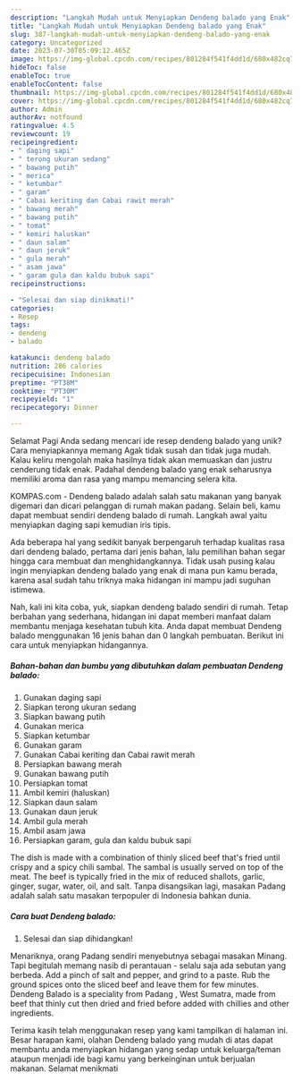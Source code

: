 ```yaml
---
description: "Langkah Mudah untuk Menyiapkan Dendeng balado yang Enak"
title: "Langkah Mudah untuk Menyiapkan Dendeng balado yang Enak"
slug: 387-langkah-mudah-untuk-menyiapkan-dendeng-balado-yang-enak
category: Uncategorized
date: 2023-07-30T05:09:12.465Z
image: https://img-global.cpcdn.com/recipes/801284f541f4dd1d/680x482cq70/dendeng-balado-foto-resep-utama.jpg
hideToc: false
enableToc: true
enableTocContent: false
thumbnail: https://img-global.cpcdn.com/recipes/801284f541f4dd1d/680x482cq70/dendeng-balado-foto-resep-utama.jpg
cover: https://img-global.cpcdn.com/recipes/801284f541f4dd1d/680x482cq70/dendeng-balado-foto-resep-utama.jpg
author: Admin
authorAv: notfound
ratingvalue: 4.5
reviewcount: 19
recipeingredient:
- " daging sapi"
- " terong ukuran sedang"
- " bawang putih"
- " merica"
- " ketumbar"
- " garam"
- " Cabai keriting dan Cabai rawit merah"
- " bawang merah"
- " bawang putih"
- " tomat"
- " kemiri haluskan"
- " daun salam"
- " daun jeruk"
- " gula merah"
- " asam jawa"
- " garam gula dan kaldu bubuk sapi"
recipeinstructions:

- "Selesai dan siap dinikmati!"
categories:
- Resep
tags:
- dendeng
- balado

katakunci: dendeng balado 
nutrition: 286 calories
recipecuisine: Indonesian
preptime: "PT38M"
cooktime: "PT30M"
recipeyield: "1"
recipecategory: Dinner

---
```



Selamat Pagi Anda sedang mencari ide resep dendeng balado yang unik? Cara menyiapkannya memang Agak tidak susah dan tidak juga mudah. Kalau keliru mengolah maka hasilnya tidak akan memuaskan dan justru cenderung tidak enak. Padahal dendeng balado yang enak seharusnya memiliki aroma dan rasa yang mampu memancing selera kita.


KOMPAS.com - Dendeng balado adalah salah satu makanan yang banyak digemari dan dicari pelanggan di rumah makan padang. Selain beli, kamu dapat membuat sendiri dendeng balado di rumah. Langkah awal yaitu menyiapkan daging sapi kemudian iris tipis.

Ada beberapa hal yang sedikit banyak berpengaruh terhadap kualitas rasa dari dendeng balado, pertama dari jenis bahan, lalu pemilihan bahan segar hingga cara membuat dan menghidangkannya. Tidak usah pusing kalau ingin menyiapkan dendeng balado yang enak di mana pun kamu berada, karena asal sudah tahu triknya maka hidangan ini mampu jadi suguhan istimewa.


Nah, kali ini kita coba, yuk, siapkan dendeng balado sendiri di rumah. Tetap berbahan yang sederhana, hidangan ini dapat memberi manfaat dalam membantu menjaga kesehatan tubuh kita. Anda dapat membuat Dendeng balado menggunakan 16 jenis bahan dan 0 langkah pembuatan. Berikut ini cara untuk menyiapkan hidangannya.

<!--inarticleads1-->

##### Bahan-bahan dan bumbu yang dibutuhkan dalam pembuatan Dendeng balado:

1. Gunakan  daging sapi
1. Siapkan  terong ukuran sedang
1. Siapkan  bawang putih
1. Gunakan  merica
1. Siapkan  ketumbar
1. Gunakan  garam
1. Gunakan  Cabai keriting dan Cabai rawit merah
1. Persiapkan  bawang merah
1. Gunakan  bawang putih
1. Persiapkan  tomat
1. Ambil  kemiri (haluskan)
1. Siapkan  daun salam
1. Gunakan  daun jeruk
1. Ambil  gula merah
1. Ambil  asam jawa
1. Persiapkan  garam, gula dan kaldu bubuk sapi


The dish is made with a combination of thinly sliced beef that&#39;s fried until crispy and a spicy chili sambal. The sambal is usually served on top of the meat. The beef is typically fried in the mix of reduced shallots, garlic, ginger, sugar, water, oil, and salt. Tanpa disangsikan lagi, masakan Padang adalah salah satu masakan terpopuler di Indonesia bahkan dunia. 

<!--inarticleads2-->

##### Cara buat Dendeng balado:


1. Selesai dan siap dihidangkan!

Menariknya, orang Padang sendiri menyebutnya sebagai masakan Minang. Tapi begitulah memang nasib di perantauan - selalu saja ada sebutan yang berbeda. Add a pinch of salt and pepper, and grind to a paste. Rub the ground spices onto the sliced beef and leave them for few minutes. Dendeng Balado is a speciality from Padang , West Sumatra, made from beef that thinly cut then dried and fried before added with chillies and other ingredients. 

Terima kasih telah menggunakan resep yang kami tampilkan di halaman ini. Besar harapan kami, olahan Dendeng balado yang mudah di atas dapat membantu anda menyiapkan hidangan yang sedap untuk keluarga/teman ataupun menjadi ide bagi kamu yang berkeinginan untuk berjualan makanan. Selamat menikmati
